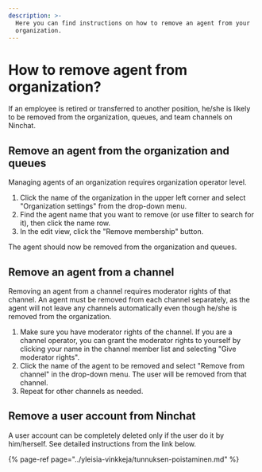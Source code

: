 ```yaml
---
description: >-
  Here you can find instructions on how to remove an agent from your
  organization.
---
```


# How to remove agent from organization?

If an employee is retired or transferred to another position, he/she is likely to be removed from the organization, queues, and team channels on Ninchat.

## Remove an agent from the organization and queues

Managing agents of an organization requires organization operator level.

1. Click the name of the organization in the upper left corner and select "Organization settings" from the drop-down menu.
2. Find the agent name that you want to remove \(or use filter to search for it\), then click the name row.
3. In the edit view, click the "Remove membership" button.

The agent should now be removed from the organization and queues.

## Remove an agent from a channel

Removing an agent from a channel requires moderator rights of that channel. An agent must be removed from each channel separately, as the agent will not leave any channels automatically even though he/she is removed from the organization.

1. Make sure you have moderator rights of the channel. If you are a channel operator, you can grant the moderator rights to yourself by clicking your name in the channel member list and selecting "Give moderator rights".
2. Click the name of the agent to be removed and select "Remove from channel" in the drop-down menu. The user will be removed from that channel.
3. Repeat for other channels as needed.

## Remove a user account from Ninchat <a id="kayttajatilin-poistaminen-ninchatista"></a>

A user account can be completely deleted only if the user do it by him/herself. See detailed instructions from the link below.

{% page-ref page="../yleisia-vinkkeja/tunnuksen-poistaminen.md" %}



